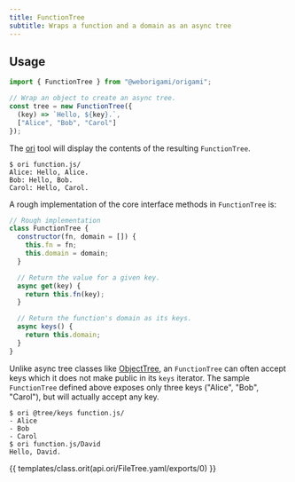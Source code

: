 ```yaml
---
title: FunctionTree
subtitle: Wraps a function and a domain as an async tree
---
```


## Usage

```js
import { FunctionTree } from "@weborigami/origami";

// Wrap an object to create an async tree.
const tree = new FunctionTree({
  (key) => `Hello, ${key}.`,
  ["Alice", "Bob", "Carol"]
});
```

The [ori](/ori) tool will display the contents of the resulting `FunctionTree`.

```console
$ ori function.js/
Alice: Hello, Alice.
Bob: Hello, Bob.
Carol: Hello, Carol.
```

A rough implementation of the core interface methods in `FunctionTree` is:

```js
// Rough implementation
class FunctionTree {
  constructor(fn, domain = []) {
    this.fn = fn;
    this.domain = domain;
  }

  // Return the value for a given key.
  async get(key) {
    return this.fn(key);
  }

  // Return the function's domain as its keys.
  async keys() {
    return this.domain;
  }
}
```

Unlike async tree classes like [ObjectTree](ObjectTree.html), an `FunctionTree` can often accept keys which it does not make public in its `keys` iterator. The sample `FunctionTree` defined above exposes only three keys ("Alice", "Bob", "Carol"), but will actually accept any key.

```console
$ ori @tree/keys function.js/
- Alice
- Bob
- Carol
$ ori function.js/David
Hello, David.
```

{{ templates/class.orit(api.ori/FileTree.yaml/exports/0) }}
